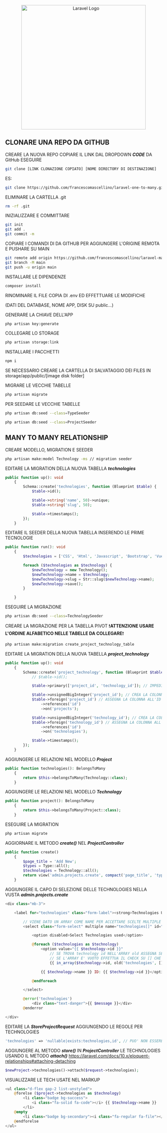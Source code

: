 <p align="center"><a href="https://laravel.com" target="_blank"><img src="https://raw.githubusercontent.com/laravel/art/master/logo-lockup/5%20SVG/2%20CMYK/1%20Full%20Color/laravel-logolockup-cmyk-red.svg" width="400" alt="Laravel Logo"></a></p>

## CLONARE UNA REPO DA GITHUB

CREARE LA NUOVA REPO
COPIARE IL LINK DAL DROPDOWN ***CODE*** DA GitHub
ESEGUIRE
```bash
git clone [LINK CLONAZIONE COPIATO] [NOME DIRECTORY DI DESTINAZIONE]
```
ES:
```bash
git clone https://github.com/francescomascellino/laravel-one-to-many.git laravel-many-to-many
```

ELIMINARE LA CARTELLA .git
```bash
rm -rf .git
```

INIZIALIZZARE E COMMITTARE
```bash
git init
git add .
git commit -m
```

COPIARE I COMANDI DI DA GITHUB PER AGGIUNGERE L'ORIGINE REMOTA E PUSHARE SU MAIN
```bash
git remote add origin https://github.com/francescomascellino/laravel-many-to-many.git
git branch -M main
git push -u origin main
```

INSTALLARE LE DIPENDENZE
```bash
composer install
```

RINOMINARE IL FILE COPIA DI .env ED EFFETTUARE LE MODIFICHE

(DATI DEL DATABASE, NOME APP, DISK SU public...)

GENERARE LA CHIAVE DELL'APP
```bash
php artisan key:generate
```

COLLEGARE LO STORAGE
```bash
php artisan storage:link
```

INSTALLARE I PACCHETTI
```bash
npm i
```

SE NECESSARIO CREARE LA CARTELLA DI SALVATAGGIO DEI FILES IN storage/app/public/[image disk folder]

MIGRARE LE VECCHIE TABELLE
```bash
php artisan migrate
```

PER SEEDARE LE VECCHIE TABELLE
```bash
php artisan db:seed --class=TypeSeeder

php artisan db:seed --class=ProjectSeeder
```

## MANY TO MANY RELATIONSHIP

CREARE MODELLO, MIGRATION E SEEDER
```bash
php artisan make:model Technology -ms // migration seeder
```

EDITARE LA MIGRATION DELLA NUOVA TABELLA ***technologies***
```php
public function up(): void
    {
        Schema::create('technologies', function (Blueprint $table) {
            $table->id();

            $table->string('name', 50)->unique;
            $table->string('slug', 50);

            $table->timestamps();
        });
    }
```

EDITARE IL SEEDER DELLA NUOVA TABELLA INSERENDO LE PRIME TECNOLOGIE
```php
public function run(): void
    {
        $technologies = ['CSS', 'Html', 'Javascript', 'Bootstrap', 'Vue.js', 'Vite', 'Php', 'MySQL', 'Laravel'];

        foreach ($technologies as $technology) {
            $newTechnology = new Technology();
            $newTechnology->name = $technology;
            $newTechnology->slug = Str::slug($newTechnology->name);
            $newTechnology->save();
        }

    }
```

ESEGUIRE LA MIGRAZIONE
```bash
php artisan db:seed --class=TechnologySeeder
```

CREARE LA MIGRAZIONE PER LA TABELLA PIVOT
❗**ATTENZIONE USARE L'ORDINE ALFABETICO NELLE TABELLE DA COLLEGARE**❗
```bash
php artisan make:migration create_project_technology_table
```

EDITARE LA MIGRATION DELLA NUOVA TABELLA ***project_technology***
```php
public function up(): void
    {
        Schema::create('project_technology', function (Blueprint $table) {
            // $table->id();

            $table->primary(['project_id', 'technology_id']); // IMPEDISCE CHE SI POSSA ASSOCIARE DUE VOLTE LO STESSO PROGETTO E LA STESSA TECH (QUINDI EVITANDO PROGETTI CON DUE TECH UGUALI)

            $table->unsignedBigInteger('project_id'); // CREA LA COLONNA
            $table->foreign('project_id') // ASSEGNA LA COLONNA ALL'ID DI projects
                ->references('id')
                ->on('projects');

            $table->unsignedBigInteger('technology_id'); // CREA LA COLONNA
            $table->foreign('technology_id') // ASSEGNA LA COLONNA ALL'ID DI technologies
                ->references('id')
                ->on('technologies');

            $table->timestamps();
        });
    }

```

AGGIUNGERE LE RELAZIONI NEL MODELLO ***Project***
```php
public function technologies(): BelongsToMany
    {
        return $this->belongsToMany(Technology::class);
    }
```
AGGIUNGERE LE RELAZIONI NEL MODELLO ***Technology***
```php
public function project(): BelongsToMany
    {
        return $this->belongsToMany(Project::class);
    }
```

ESEGUIRE LA MIGRATION

```bash
php artisan migrate
```

AGGIORNARE IL METODO ***create()*** NEL ***ProjectController***
```php
public function create()
    {
        $page_title = 'Add New';
        $types = Type::all();
        $technologies = Technology::all();
        return view('admin.projects.create', compact('page_title', 'types', 'technologies'));
    }
```

AGGIUNGERE IL CAPO DI SELEZIONE DELLE TECHNOLOGIES NELLA VUSTA ***admin.projects.create***
```php
<div class="mb-3">

    <label for="technologies" class="form-label"><strong>Technologies Used</strong></label>

        // VIENE DATO UN ARRAY COME NAME PER ACCETTARE SCELTE MULTIPLE
        <select class="form-select" multiple name="technologies[]" id="technologies">

            <option disabled>Select Technologies used</option>

            @foreach ($technologies as $technology)
                <option value="{{ $technology->id }}"
                    // SE TROVA technology id NELL'ARRAY old ASSEGNA SELECTED. 
                    // SE L'ARRAY E' VUOTO EFFETTUA IL CHECK SU [] CHE ESSENDO VUOTO NON DA SELEZIONI
                    {{ in_array($technology->id, old('technologies', [])) ? 'selected' : '' }}>

                {{ $technology->name }} ID: {{ $technology->id }}</option>

            @endforeach

        </select>

        @error('technologies')
            <div class="text-danger">{{ $message }}</div>
        @enderror

</div>
```

EDITARE LA ***StoreProjectRequest*** AGGIUNGENDO LE REGOLE PER TECHNOLOGIES
```php
'technologies' => 'nullable|exists:technologies,id', // PUO' NON ESSERE SELEZIONATO E DEVE ESISTERE NELLA COLONNA DEGLI ID
```

AGGIUNGERE AL METODO ***store()*** IN ***ProjectController*** LE TECHNOLOGIES USANDO IL METODO ***attach()***
https://laravel.com/docs/10.x/eloquent-relationships#attaching-detaching

```php
$newProject->technologies()->attach($request->technologies);
```

VISUALIZZARE LE TECH USATE NEL MARKUP
```php
<ul class="d-flex gap-2 list-unstyled">
    @forelse ($project->technologies as $technology)
        <li class="badge bg-success">
            <i class="fa-solid fa-code"></i> {{ $technology->name }}
        </li>
    @empty
        <li class="badge bg-secondary"><i class="fa-regular fa-file"></i> None/Others</li>
    @endforelse
</ul>
```

